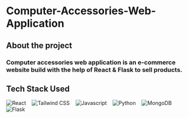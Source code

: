 # Computer-Accessories-Web-Application

## About the project
### Computer accessories web application is an e-commerce website build with the help of React & Flask to sell products.

## Tech Stack Used
<div>
  <img src="https://img.shields.io/badge/React-20232A?style=for-the-badge&logo=react&logoColor=61DAFB" alt="React"> &nbsp;&nbsp;
  <img src="https://img.shields.io/badge/Tailwind_CSS-38B2AC?style=for-the-badge&logo=tailwind-css&logoColor=white" alt="Tailwind CSS"> &nbsp;&nbsp;
  <img src="https://img.shields.io/badge/Vue.js-35495E?style=for-the-badge&logo=vuedotjs&logoColor=4FC08D" alt="Javascript"> &nbsp;&nbsp;
  <img src="https://img.shields.io/badge/Python-3776AB?style=for-the-badge&logo=python&logoColor=white" alt="Python"> &nbsp;&nbsp;
  <img src="https://img.shields.io/badge/MongoDB-4EA94B?style=for-the-badge&logo=mongodb&logoColor=white" alt="MongoDB"> &nbsp;&nbsp;
  <img src="https://img.shields.io/badge/Flask-000000?style=for-the-badge&logo=flask&logoColor=white" alt="Flask"> &nbsp;&nbsp;
</div>
